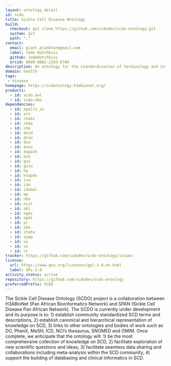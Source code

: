 ```yaml
---
layout: ontology_detail
id: scdo
title: Sickle Cell Disease Ontology
build:
  checkout: git clone https://github.com/scdodev/scdo-ontology.git
  system: git
  path: "."
contact:
  email: giant.plankton@gmail.com
  label: Jade Hotchkiss
  github: JadeHotchkiss
  orcid: 0000-0002-2193-0704
description: An ontology for the standardization of terminology and integration of knowledge about Sickle Cell Disease.
domain: health
tags:
 - disease
homepage: https://scdontology.h3abionet.org/
products:
  - id: scdo.owl
  - id: scdo.obo
dependencies:
  - id: apollo_sv
  - id: aro
  - id: chebi
  - id: chmo
  - id: cmo
  - id: doid
  - id: dron
  - id: duo
  - id: envo
  - id: eupath
  - id: exo
  - id: gaz
  - id: gsso
  - id: hp
  - id: hsapdv
  - id: ico
  - id: ido
  - id: idomal
  - id: mp
  - id: nbo
  - id: ncit
  - id: obi
  - id: ogms
  - id: opmi
  - id: pr
  - id: sbo
  - id: stato
  - id: symp
  - id: uo
  - id: vo
  - id: vt
tracker: https://github.com/scdodev/scdo-ontology/issues
license:
  url: https://www.gnu.org/licenses/gpl-3.0.en.html
  label: GPL-3.0
activity_status: active
repository: https://github.com/scdodev/scdo-ontology
preferredPrefix: SCDO
---
```


The Sickle Cell Disease Ontology (SCDO) project is a collaboration between H3ABioNet (Pan African Bioinformatics Network) and SPAN (Sickle Cell Disease Pan African Network). The SCDO is currently under development and its purpose is to: 1) establish community standardized SCD terms and descriptions, 2) establish canonical and hierarchical representation of knowledge on SCD, 3) links to other ontologies and bodies of work such as DO, PhenX, MeSH, ICD, NCI’s thesaurus, SNOMED and OMIM. Once complete, we anticipate that the ontology will: 1) be the most comprehensive collection of knowledge on SCD, 2) facilitate exploration of new scientific questions and ideas, 3) facilitate seamless data sharing and collaborations including meta-analysis within the SCD community, 4) support the building of databasing and clinical informatics in SCD.
